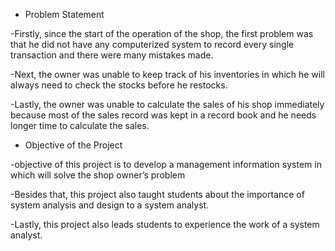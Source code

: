 - Problem Statement
	
-Firstly, since the start of the operation of the shop, the first problem was that he did not have any computerized system to record every single transaction and there were many mistakes made.
  
-Next, the owner was unable to keep track of his inventories in which he will always need to check the stocks before he restocks. 

-Lastly, the owner was unable to calculate the sales of his shop immediately because most of the sales record was kept in a record book and he needs longer time to calculate the sales.




- Objective of the Project 


-objective of this project is to develop a management information system in which will solve the shop owner’s problem

-Besides that, this project also taught students about the importance of system analysis and design to a system analyst.

-Lastly, this project also leads students to experience the work of a system analyst.
